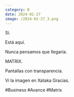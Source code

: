 ```yaml
--- 
category: B 
date: 2024-02-27 
image: /2024-02-27_3.png 
--- 
```


Sí.

Está aquí.

Nunca pensamos que llegaría. 

MATRIX. 

Pantallas con transparencia. 

Vi la imagen en Xataka Gracias.

#Business #Avance #Matrix